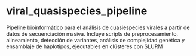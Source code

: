 # viral_quasispecies_pipeline
Pipeline bioinformático para el análisis de cuasiespecies virales a partir de datos de secuenciación masiva. Incluye scripts de preprocesamiento, alineamiento, detección de variantes, análisis de complejidad genética y ensamblaje de haplotipos, ejecutables en clústeres con SLURM
